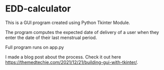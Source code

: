 # EDD-calculator

This is a GUI program created using Python Tkinter Module.

The program computes the expected date of delivery of a user when they enter the date of their last menstrual period.

Full program runs on app.py

I made a blog post about the process. Check it out here https://themedtechie.com/2021/12/21/building-gui-with-tkinter/.  
